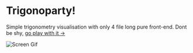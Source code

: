 # Trigonoparty!
Simple trigonometry visualisation with only 4 file long pure front-end. Dont be shy, [go play with it ->](https://ramesaliyev.com/trigonoparty/)

![Screen Gif](http://g.recordit.co/Xd4MztYltr.gif)
